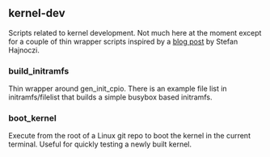 ## kernel-dev

Scripts related to kernel development. Not much here at the moment except for a
couple of thin wrapper scripts inspired by a [blog post][1] by Stefan Hajnoczi.

### build\_initramfs

Thin wrapper around gen\_init\_cpio. There is an example file list in
initramfs/filelist that builds a simple busybox based initramfs.

### boot\_kernel

Execute from the root of a Linux git repo to boot the kernel in the current
terminal. Useful for quickly testing a newly built kernel.

[1]: http://blog.vmsplice.net/2011/02/near-instant-kernel-development-cycle.html
